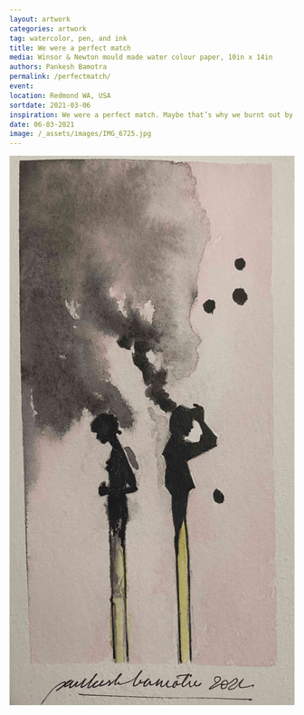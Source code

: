 ```yaml
---
layout: artwork
categories: artwork
tag: watercolor, pen, and ink
title: We were a perfect match
media: Winsor & Newton mould made water colour paper, 10in x 14in
authors: Pankesh Bamotra
permalink: /perfectmatch/
event: 
location: Redmond WA, USA
sortdate: 2021-03-06
inspiration: We were a perfect match. Maybe that’s why we burnt out by /u/Basf_ako
date: 06-03-2021
image: /_assets/images/IMG_6725.jpg
---
```

![](/_assets/images/IMG_6725.jpg)